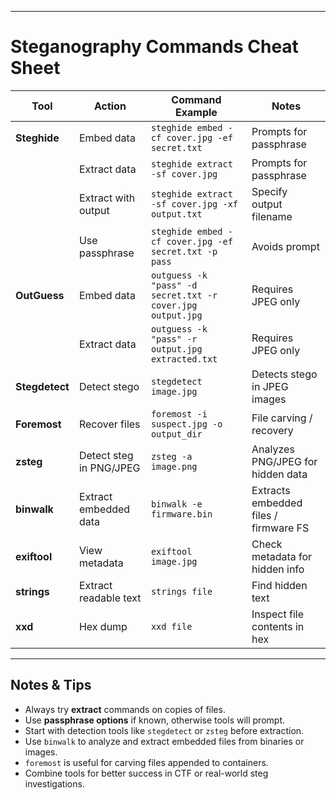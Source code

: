 
---
# Steganography Commands Cheat Sheet

| Tool           | Action                  | Command Example                                            | Notes                                 |
| -------------- | ----------------------- | ---------------------------------------------------------- | ------------------------------------- |
| **Steghide**   | Embed data              | `steghide embed -cf cover.jpg -ef secret.txt`              | Prompts for passphrase                |
|                | Extract data            | `steghide extract -sf cover.jpg`                           | Prompts for passphrase                |
|                | Extract with output     | `steghide extract -sf cover.jpg -xf output.txt`            | Specify output filename               |
|                | Use passphrase          | `steghide embed -cf cover.jpg -ef secret.txt -p pass`      | Avoids prompt                         |
| **OutGuess**   | Embed data              | `outguess -k "pass" -d secret.txt -r cover.jpg output.jpg` | Requires JPEG only                    |
|                | Extract data            | `outguess -k "pass" -r output.jpg extracted.txt`           | Requires JPEG only                    |
| **Stegdetect** | Detect stego            | `stegdetect image.jpg`                                     | Detects stego in JPEG images          |
| **Foremost**   | Recover files           | `foremost -i suspect.jpg -o output_dir`                    | File carving / recovery               |
| **zsteg**      | Detect steg in PNG/JPEG | `zsteg -a image.png`                                       | Analyzes PNG/JPEG for hidden data     |
| **binwalk**    | Extract embedded data   | `binwalk -e firmware.bin`                                  | Extracts embedded files / firmware FS |
| **exiftool**   | View metadata           | `exiftool image.jpg`                                       | Check metadata for hidden info        |
| **strings**    | Extract readable text   | `strings file`                                             | Find hidden text                      |
| **xxd**        | Hex dump                | `xxd file`                                                 | Inspect file contents in hex          |

---
## Notes & Tips

- Always try **extract** commands on copies of files.
- Use **passphrase options** if known, otherwise tools will prompt.
- Start with detection tools like `stegdetect` or `zsteg` before extraction.
- Use `binwalk` to analyze and extract embedded files from binaries or images.
- `foremost` is useful for carving files appended to containers.
- Combine tools for better success in CTF or real-world steg investigations.
